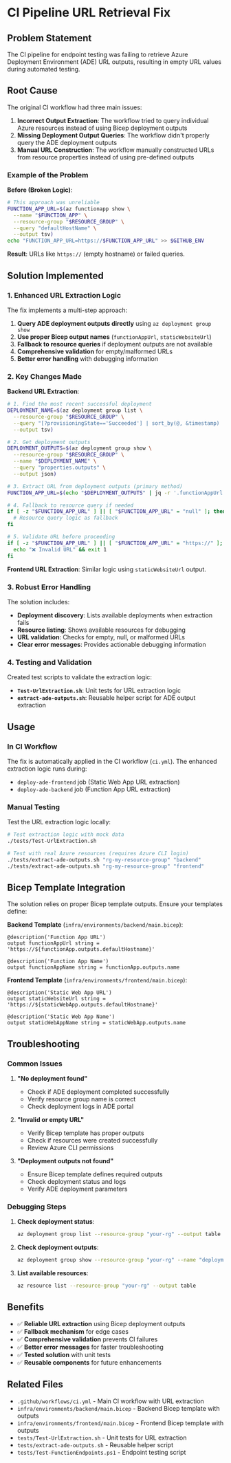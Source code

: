 # CI Pipeline URL Retrieval Fix

## Problem Statement

The CI pipeline for endpoint testing was failing to retrieve Azure Deployment Environment (ADE) URL outputs, resulting in empty URL values during automated testing.

## Root Cause

The original CI workflow had three main issues:

1. **Incorrect Output Extraction**: The workflow tried to query individual Azure resources instead of using Bicep deployment outputs
2. **Missing Deployment Output Queries**: The workflow didn't properly query the ADE deployment outputs 
3. **Manual URL Construction**: The workflow manually constructed URLs from resource properties instead of using pre-defined outputs

### Example of the Problem

**Before (Broken Logic)**:
```bash
# This approach was unreliable
FUNCTION_APP_URL=$(az functionapp show \
  --name "$FUNCTION_APP" \
  --resource-group "$RESOURCE_GROUP" \
  --query "defaultHostName" \
  --output tsv)
echo "FUNCTION_APP_URL=https://$FUNCTION_APP_URL" >> $GITHUB_ENV
```

**Result**: URLs like `https://` (empty hostname) or failed queries.

## Solution Implemented

### 1. Enhanced URL Extraction Logic

The fix implements a multi-step approach:

1. **Query ADE deployment outputs directly** using `az deployment group show`
2. **Use proper Bicep output names** (`functionAppUrl`, `staticWebsiteUrl`) 
3. **Fallback to resource queries** if deployment outputs are not available
4. **Comprehensive validation** for empty/malformed URLs
5. **Better error handling** with debugging information

### 2. Key Changes Made

**Backend URL Extraction**:
```bash
# 1. Find the most recent successful deployment
DEPLOYMENT_NAME=$(az deployment group list \
  --resource-group "$RESOURCE_GROUP" \
  --query "[?provisioningState=='Succeeded'] | sort_by(@, &timestamp) | [-1].name" \
  --output tsv)

# 2. Get deployment outputs 
DEPLOYMENT_OUTPUTS=$(az deployment group show \
  --resource-group "$RESOURCE_GROUP" \
  --name "$DEPLOYMENT_NAME" \
  --query "properties.outputs" \
  --output json)

# 3. Extract URL from deployment outputs (primary method)
FUNCTION_APP_URL=$(echo "$DEPLOYMENT_OUTPUTS" | jq -r '.functionAppUrl.value // empty')

# 4. Fallback to resource query if needed
if [ -z "$FUNCTION_APP_URL" ] || [ "$FUNCTION_APP_URL" = "null" ]; then
  # Resource query logic as fallback
fi

# 5. Validate URL before proceeding
if [ -z "$FUNCTION_APP_URL" ] || [ "$FUNCTION_APP_URL" = "https://" ]; then
  echo "❌ Invalid URL" && exit 1
fi
```

**Frontend URL Extraction**: Similar logic using `staticWebsiteUrl` output.

### 3. Robust Error Handling

The solution includes:
- **Deployment discovery**: Lists available deployments when extraction fails
- **Resource listing**: Shows available resources for debugging
- **URL validation**: Checks for empty, null, or malformed URLs
- **Clear error messages**: Provides actionable debugging information

### 4. Testing and Validation

Created test scripts to validate the extraction logic:

- **`Test-UrlExtraction.sh`**: Unit tests for URL extraction logic
- **`extract-ade-outputs.sh`**: Reusable helper script for ADE output extraction

## Usage

### In CI Workflow

The fix is automatically applied in the CI workflow (`ci.yml`). The enhanced extraction logic runs during:
- `deploy-ade-frontend` job (Static Web App URL extraction)
- `deploy-ade-backend` job (Function App URL extraction)

### Manual Testing

Test the URL extraction logic locally:

```bash
# Test extraction logic with mock data
./tests/Test-UrlExtraction.sh

# Test with real Azure resources (requires Azure CLI login)
./tests/extract-ade-outputs.sh "rg-my-resource-group" "backend"
./tests/extract-ade-outputs.sh "rg-my-resource-group" "frontend"
```

## Bicep Template Integration

The solution relies on proper Bicep template outputs. Ensure your templates define:

**Backend Template** (`infra/environments/backend/main.bicep`):
```bicep
@description('Function App URL')
output functionAppUrl string = 'https://${functionApp.outputs.defaultHostname}'

@description('Function App Name')
output functionAppName string = functionApp.outputs.name
```

**Frontend Template** (`infra/environments/frontend/main.bicep`):
```bicep
@description('Static Web App URL')
output staticWebsiteUrl string = 'https://${staticWebApp.outputs.defaultHostname}'

@description('Static Web App Name')  
output staticWebAppName string = staticWebApp.outputs.name
```

## Troubleshooting

### Common Issues

1. **"No deployment found"**
   - Check if ADE deployment completed successfully
   - Verify resource group name is correct
   - Check deployment logs in ADE portal

2. **"Invalid or empty URL"**
   - Verify Bicep template has proper outputs
   - Check if resources were created successfully
   - Review Azure CLI permissions

3. **"Deployment outputs not found"**
   - Ensure Bicep template defines required outputs
   - Check deployment status and logs
   - Verify ADE deployment parameters

### Debugging Steps

1. **Check deployment status**:
   ```bash
   az deployment group list --resource-group "your-rg" --output table
   ```

2. **Check deployment outputs**:
   ```bash
   az deployment group show --resource-group "your-rg" --name "deployment-name" --query "properties.outputs"
   ```

3. **List available resources**:
   ```bash
   az resource list --resource-group "your-rg" --output table
   ```

## Benefits

- ✅ **Reliable URL extraction** using Bicep deployment outputs
- ✅ **Fallback mechanism** for edge cases
- ✅ **Comprehensive validation** prevents CI failures
- ✅ **Better error messages** for faster troubleshooting
- ✅ **Tested solution** with unit tests
- ✅ **Reusable components** for future enhancements

## Related Files

- `.github/workflows/ci.yml` - Main CI workflow with URL extraction
- `infra/environments/backend/main.bicep` - Backend Bicep template with outputs
- `infra/environments/frontend/main.bicep` - Frontend Bicep template with outputs
- `tests/Test-UrlExtraction.sh` - Unit tests for URL extraction
- `tests/extract-ade-outputs.sh` - Reusable helper script
- `tests/Test-FunctionEndpoints.ps1` - Endpoint testing script